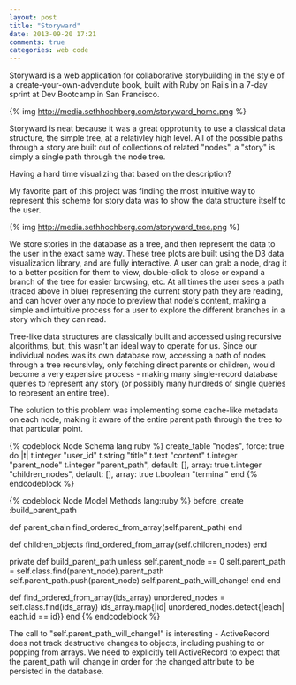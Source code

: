 ```yaml
---
layout: post
title: "Storyward"
date: 2013-09-20 17:21
comments: true
categories: web code 
---
```


Storyward is a web application for collaborative storybuilding in the
style of a create-your-own-advendute book, built with Ruby on Rails in a
7-day sprint at Dev Bootcamp in San Francisco. 

{% img http://media.sethhochberg.com/storyward_home.png %}

Storyward is neat because it was a great opprotunity to use a classical
data structure, the simple tree, at a relativley high level. All of the
possible paths through a story are built out of collections of related "nodes", a "story" is simply a single path through the node tree. 

Having a hard time visualizing that based on the description? 

My favorite part of this project was finding the most intuitive
way to represent this scheme for story data was to show the data
structure itself to the user.

{% img http://media.sethhochberg.com/storyward_tree.png %}

We store stories in the database as a tree, and then represent the data
to the user in the exact same way. These tree plots are built using the
D3 data visualization library, and are fully interactive. A user can
grab a node, drag it to a better position for them to view, double-click
to close or expand a branch of the tree for easier browsing, etc. At all
times the user sees a path (traced above in blue) representing the current
story path they are reading, and can hover over any node to preview that
node's content, making a simple and intuitive process for a user to
explore the different branches in a story which they can read.

Tree-like data structures are classically built and accessed using
recursive algorithms, but, this wasn't an ideal way to operate for us.
Since our individual nodes was its own database row, accessing a path of
nodes through a tree recursivley, only fetching direct parents or
children, would become a very expensive process - 
making many single-record database queries to represent any story (or
possibly many hundreds of single queries to represent an entire tree). 

The solution to this problem was implementing some cache-like metadata
on each node, making it aware of the entire parent path through the tree
to that particular point.

{% codeblock Node Schema lang:ruby %}
  create_table "nodes", force: true do |t|
      t.integer "user_id"
      t.string "title"
      t.text "content"
      t.integer "parent_node"
      t.integer "parent_path", default: [], array: true
      t.integer "children_nodes", default: [], array: true
      t.boolean "terminal"
  end
{% endcodeblock %}

{% codeblock Node Model Methods lang:ruby %}
  before_create :build_parent_path

  def parent_chain
    find_ordered_from_array(self.parent_path)
  end

  def children_objects
    find_ordered_from_array(self.children_nodes)
  end  

  private
  def build_parent_path
    unless self.parent_node == 0
      self.parent_path = self.class.find(parent_node).parent_path
      self.parent_path.push(parent_node)
      self.parent_path_will_change!
    end
  end

  def find_ordered_from_array(ids_array)
   unordered_nodes = self.class.find(ids_array)
    ids_array.map{|id| unordered_nodes.detect{|each| each.id == id}}
  end
{% endcodeblock %}

The call to "self.parent_path_will_change!" is interesting -
ActiveRecord does not track destructive changes to objects, including
pushing to or popping from arrays. We need to explicitly tell
ActiveRecord to expect that the parent_path will change in order for
the changed attribute to be persisted in the database. 

